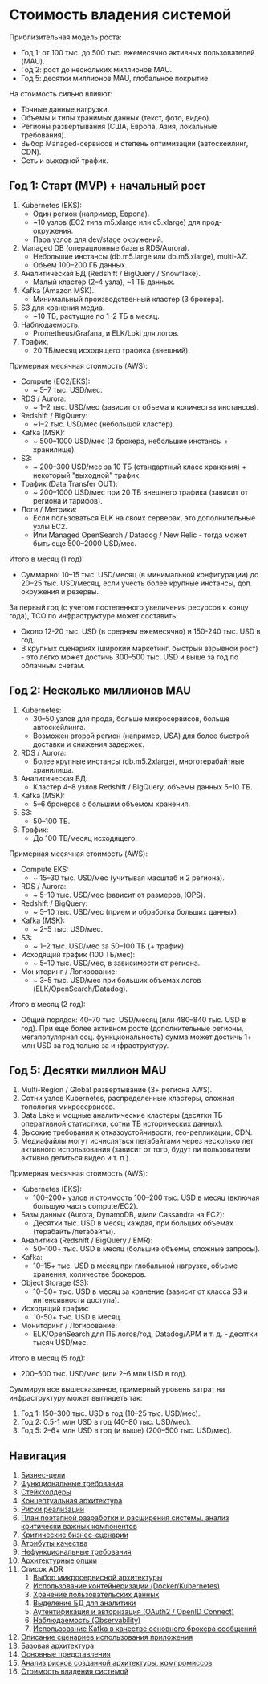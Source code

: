 # Стоимость владения системой

Приблизительная модель роста:
* Год 1: от 100 тыс. до 500 тыс. ежемесячно активных пользователей (MAU).
* Год 2: рост до нескольких миллионов MAU.
* Год 5: десятки миллионов MAU, глобальное покрытие.

На стоимость сильно влияют:
* Точные данные нагрузки.
* Объемы и типы хранимых данных (текст, фото, видео).
* Регионы развертывания (США, Европа, Азия, локальные требования).
* Выбор Managed-сервисов и степень оптимизации (автоскейлинг, CDN).
* Сеть и выходной трафик.

## Год 1: Старт (MVP) + начальный рост

1. Kubernetes (EKS):
   * Один регион (например, Европа).
   * ~10 узлов (EC2 типа m5.xlarge или c5.xlarge) для прод-окружения.
   * Пара узлов для dev/stage окружений.
2. Managed DB (операционные базы в RDS/Aurora).
   * Небольшие инстансы (db.m5.large или db.m5.xlarge), multi-AZ.
   * Объем 100–200 ГБ данных.
3. Аналитическая БД (Redshift / BigQuery / Snowflake).
   * Малый кластер (2–4 узла), ~1 ТБ данных.
4. Kafka (Amazon MSK).
   * Минимальный производственный кластер (3 брокера).
5. S3 для хранения медиа.
   * ~10 ТБ, растущие по 1–2 ТБ в месяц.
6. Наблюдаемость.
   * Prometheus/Grafana, и ELK/Loki для логов.
7. Трафик.
   * 20 ТБ/месяц исходящего трафика (внешний).

Примерная месячная стоимость (AWS):
* Compute (EC2/EKS):
  * ~ 5–7 тыс. USD/мес.
* RDS / Aurora:
  * ~ 1–2 тыс. USD/мес (зависит от объема и количества инстансов).
* Redshift / BigQuery:
  * ~1–2 тыс. USD/мес (небольшой кластер).
* Kafka (MSK):
  * ~ 500–1000 USD/мес (3 брокера, небольшие инстансы + хранилище).
* S3:
  * ~ 200–300 USD/мес за 10 ТБ (стандартный класс хранения) + некоторый "выходной" трафик.
* Трафик (Data Transfer OUT):
  * ~ 200–1000 USD/мес при 20 ТБ внешнего трафика (зависит от региона и тарифов).
* Логи / Метрики:
  * Если пользоваться ELK на своих серверах, это дополнительные узлы EC2.
  * Или Managed OpenSearch / Datadog / New Relic - тогда может быть еще 500–2000 USD/мес.

Итого в месяц (1 год):
* Суммарно: 10–15 тыс. USD/месяц (в минимальной конфигурации) до 20–25 тыс. USD/месяц, если учесть более крупные инстансы, доп. окружения и резервы.

За первый год (с учетом постепенного увеличения ресурсов к концу года), TCO по инфраструктуре может составить:
* Около 12-20 тыс. USD (в среднем ежемесячно) и 150-240 тыс. USD в год.
* В крупных сценариях (широкий маркетинг, быстрый взрывной рост) - это легко может достичь 300–500 тыс. USD и выше за год по облачным счетам.

## Год 2: Несколько миллионов MAU

1. Kubernetes:
   * 30–50 узлов для прода, больше микросервисов, больше автоскейлинга.
   * Возможен второй регион (например, USA) для более быстрой доставки и снижения задержек.
2. RDS / Aurora:
   * Более крупные инстансы (db.m5.2xlarge), многотерабайтные хранилища.
3. Аналитическая БД:
   * Кластер 4–8 узлов Redshift / BigQuery, объемы данных 5–10 ТБ.
4. Kafka (MSK):
   * 5–6 брокеров с большим объемом хранения.
5. S3:
   * 50–100 ТБ.
6. Трафик:
   * До 100 ТБ/месяц исходящего.

Примерная месячная стоимость (AWS):
* Compute EKS:
  * ~ 15–30 тыс. USD/мес (учитывая масштаб и 2 региона).
* RDS / Aurora:
  * ~ 5–10 тыс. USD/мес (зависит от размеров, IOPS).
* Redshift / BigQuery:
  * ~ 5–10 тыс. USD/мес (прием и обработка больших данных).
* Kafka (MSK):
  * ~ 2–5 тыс. USD/мес.
* S3:
  * ~ 1–2 тыс. USD/мес за 50–100 ТБ (+ трафик).
* Исходящий трафик (100 ТБ/мес):
  * ~ 5–10 тыс. USD/мес, в зависимости от региона.
* Мониторинг / Логирование:
  * ~ 3–5 тыс. USD/мес при больших объемах логов (ELK/OpenSearch/Datadog).

Итого в месяц (2 год):
* Общий порядок: 40–70 тыс. USD/месяц (или 480–840 тыс. USD в год). При еще более активном росте (дополнительные регионы, мегапопулярная соц. функциональность) сумма может достичь 1+ млн USD за год только за инфраструктуру.

## Год 5: Десятки миллион MAU

1. Multi-Region / Global развертывание (3+ региона AWS).
2. Сотни узлов Kubernetes, распределенные кластеры, сложная топология микросервисов.
3. Data Lake и мощные аналитические кластеры (десятки ТБ оперативной статистики, сотни ТБ исторических данных).
4. Высокие требования к отказоустойчивости, гео-репликации, CDN.
5. Медиафайлы могут исчисляться петабайтами через несколько лет активного использования (зависит от того, будут ли пользователи активно делиться видео и т. п.).

Примерная месячная стоимость (AWS):
* Kubernetes (EKS):
  * 100–200+ узлов и стоимость 100–200 тыс. USD в месяц (включая большую часть compute/EC2).
* Базы данных (Aurora, DynamoDB, и/или Cassandra на EC2):
  * Десятки тыс. USD в месяц каждая, при больших объемах (терабайты/петабайты).
* Аналитика (Redshift / BigQuery / EMR):
  * 50–100+ тыс. USD в месяц (большие объемы, сложные запросы).
* Kafka:
  * 10–15+ тыс. USD в месяц при глобальной нагрузке, объеме хранения, количестве брокеров.
* Object Storage (S3):
  * 10–50+ тыс. USD в месяц за хранение (зависит от классa S3 и интенсивности доступа).
* Исходящий трафик:
  * 10-50+ тыс. USD в месяц.
* Мониторинг / Логирование:
  * ELK/OpenSearch для ПБ логов/год, Datadog/APM и т. д. - десятки тысяч USD/мес.

Итого в месяц (5 год):
* 200–500 тыс. USD/мес (или 2–6 млн USD в год).

Суммируя все вышесказанное, примерный уровень затрат на инфраструктуру может выглядеть так:
1. Год 1: 150–300 тыс. USD в год (10–25 тыс. USD/мес).
2. Год 2: 0.5-1 млн USD в год (40–80 тыс. USD/мес).
3. Год 5: 2–6+ млн USD в год (и выше) (200–500 тыс. USD/мес).

## Навигация

1. [Бизнес-цели](https://github.com/f0rw4rd-dev/sb-final-project/blob/main/business_objectives.md)
2. [Функциональные требования](https://github.com/f0rw4rd-dev/sb-final-project/blob/main/functional_requirements.md)
3. [Стейкхолдеры](https://github.com/f0rw4rd-dev/sb-final-project/blob/main/stakeholders.md)
4. [Концептуальная архитектура](https://github.com/f0rw4rd-dev/sb-final-project/blob/main/concept_architecture.md)
5. [Риски реализации](https://github.com/f0rw4rd-dev/sb-final-project/blob/main/implementation_risks.md)
6. [План поэтапной разработки и расширения системы, анализ критически важных компонентов](https://github.com/f0rw4rd-dev/sb-final-project/blob/main/development_plan.md)
7. [Критические бизнес-сценарии](https://github.com/f0rw4rd-dev/sb-final-project/blob/main/critical_business_scenarios.md)
8. [Атрибуты качества](https://github.com/f0rw4rd-dev/sb-final-project/blob/main/quality_attributes.md)
9. [Нефункциональные требования](https://github.com/f0rw4rd-dev/sb-final-project/blob/main/nonfunctional_requirements.md)
10. [Архитектурные опции](https://github.com/f0rw4rd-dev/sb-final-project/blob/main/architectural_options.md)
11. Список ADR
    1. [Выбор микросервисной архитектуры](https://github.com/f0rw4rd-dev/sb-final-project/blob/main/adr_01.md)
    2. [Использование контейнеризации (Docker/Kubernetes)](https://github.com/f0rw4rd-dev/sb-final-project/blob/main/adr_02.md)
    3. [Хранение пользовательских данных](https://github.com/f0rw4rd-dev/sb-final-project/blob/main/adr_03.md)
    4. [Выделение БД для аналитики](https://github.com/f0rw4rd-dev/sb-final-project/blob/main/adr_04.md)
    5. [Аутентификация и авторизация (OAuth2 / OpenID Connect)](https://github.com/f0rw4rd-dev/sb-final-project/blob/main/adr_05.md)
    6. [Наблюдаемость (Observability)](https://github.com/f0rw4rd-dev/sb-final-project/blob/main/adr_06.md)
    7. [Использование Kafka в качестве основного брокера сообщений](https://github.com/f0rw4rd-dev/sb-final-project/blob/main/adr_07.md)
12. [Описание сценариев использования приложения](https://github.com/f0rw4rd-dev/sb-final-project/blob/main/use_cases.md)
13. [Базовая архитектура](https://github.com/f0rw4rd-dev/sb-final-project/blob/main/basic_architecture.md)
14. [Основные представления](https://github.com/f0rw4rd-dev/sb-final-project/blob/main/views.md)
15. [Анализ рисков созданной архитектуры, компромиссов](https://github.com/f0rw4rd-dev/sb-final-project/blob/main/architecture_risks.md)
16. [Стоимость владения системой](https://github.com/f0rw4rd-dev/sb-final-project/blob/main/costs.md)